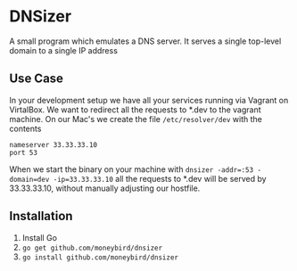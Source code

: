 DNSizer
=======
A small program which emulates a DNS server. It serves a single top-level domain to a single IP address

Use Case
-------
In your development setup we have all your services running via Vagrant on VirtalBox. We want to redirect all the requests to *.dev to the vagrant machine.
On our Mac's we create the file `/etc/resolver/dev` with the contents

```
nameserver 33.33.33.10
port 53
```

When we start the binary on your machine with `dnsizer -addr=:53 -domain=dev -ip=33.33.33.10` all the requests to *.dev will be served by 33.33.33.10, without manually adjusting our hostfile.

Installation
------------
1. Install Go
2. `go get github.com/moneybird/dnsizer`
3. `go install github.com/moneybird/dnsizer`
